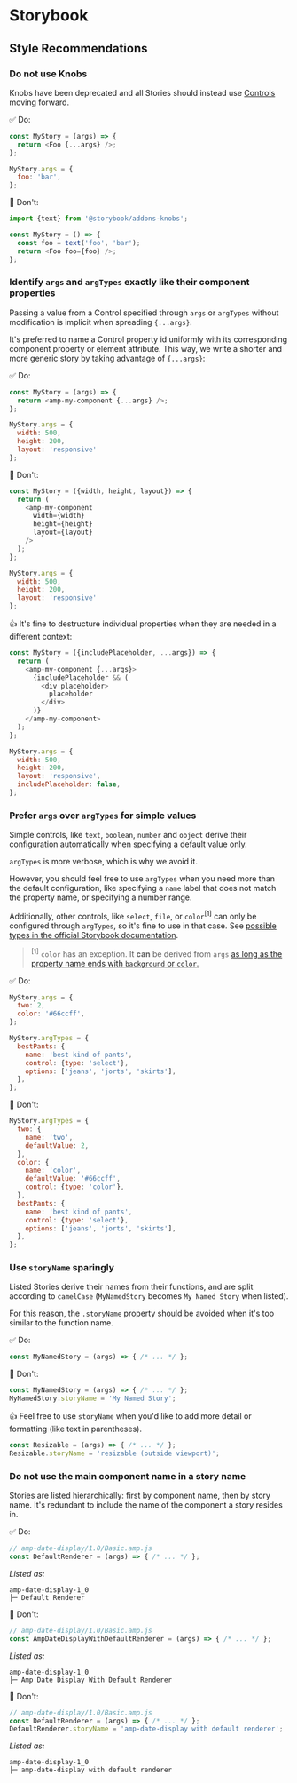 # Storybook

## Style Recommendations

### Do not use Knobs

Knobs have been deprecated and all Stories should instead use [Controls](https://storybook.js.org/docs/react/essentials/controls) moving forward.

✅ Do:

```js
const MyStory = (args) => {
  return <Foo {...args} />;
};

MyStory.args = {
  foo: 'bar',
};
```

🚫 Don't:

```js
import {text} from '@storybook/addons-knobs';

const MyStory = () => {
  const foo = text('foo', 'bar');
  return <Foo foo={foo} />;
};
```

### Identify `args` and `argTypes` exactly like their component properties

Passing a value from a Control specified through `args` or `argTypes` without modification is implicit when spreading `{...args}`.

It's preferred to name a Control property id uniformly with its corresponding component property or element attribute. This way, we write a shorter and more generic story by taking advantage of `{...args}`:

✅ Do:

```js
const MyStory = (args) => {
  return <amp-my-component {...args} />;
};

MyStory.args = {
  width: 500,
  height: 200,
  layout: 'responsive'
};
```

🚫 Don't:

```js
const MyStory = ({width, height, layout}) => {
  return (
    <amp-my-component
      width={width}
      height={height}
      layout={layout}
    />
  );
};

MyStory.args = {
  width: 500,
  height: 200,
  layout: 'responsive'
};
```

👍 It's fine to destructure individual properties when they are needed in a different context:

```js
const MyStory = ({includePlaceholder, ...args}) => {
  return (
    <amp-my-component {...args}>
      {includePlaceholder && (
        <div placeholder>
          placeholder
        </div>
      )}
    </amp-my-component>
  );
};

MyStory.args = {
  width: 500,
  height: 200,
  layout: 'responsive',
  includePlaceholder: false,
};
```

### Prefer `args` over `argTypes` for simple values

Simple controls, like `text`, `boolean`, `number` and `object` derive their configuration automatically when specifying a default value only.

`argTypes` is more verbose, which is why we avoid it.

However, you should feel free to use `argTypes` when you need more than the default configuration, like specifying a `name` label that does not match the property name, or specifying a number range.

Additionally, other controls, like `select`, `file`, or `color`<sup>[1]</sup> can only be configured through `argTypes`, so it's fine to use in that case. See [possible types in the official Storybook documentation](https://storybook.js.org/docs/react/essentials/controls#annotation).

> <sup>[1]</sup> `color` has an exception. It **can** be derived from `args` [as long as the property name ends with `background` or `color`.](https://storybook.js.org/docs/react/essentials/controls#custom-control-type-matchers)

✅ Do:

```js
MyStory.args = {
  two: 2,
  color: '#66ccff',
};

MyStory.argTypes = {
  bestPants: {
    name: 'best kind of pants',
    control: {type: 'select'},
    options: ['jeans', 'jorts', 'skirts'],
  },
};
```

🚫 Don't:

```js
MyStory.argTypes = {
  two: {
    name: 'two',
    defaultValue: 2,
  },
  color: {
    name: 'color',
    defaultValue: '#66ccff',
    control: {type: 'color'},
  },
  bestPants: {
    name: 'best kind of pants',
    control: {type: 'select'},
    options: ['jeans', 'jorts', 'skirts'],
  },
};
```

### Use `storyName` sparingly

Listed Stories derive their names from their functions, and are split according to `camelCase` (`MyNamedStory` becomes `My Named Story` when listed).

For this reason, the `.storyName` property should be avoided when it's too similar to the function name.

✅ Do:

```js
const MyNamedStory = (args) => { /* ... */ };
```

🚫 Don't:

```js
const MyNamedStory = (args) => { /* ... */ };
MyNamedStory.storyName = 'My Named Story';
```

👍 Feel free to use `storyName` when you'd like to add more detail or formatting (like text in parentheses).

```js
const Resizable = (args) => { /* ... */ };
Resizable.storyName = 'resizable (outside viewport)';
```

### Do not use the main component name in a story name

Stories are listed hierarchically: first by component name, then by story name. It's redundant to include the name of the component a story resides in.

✅ Do:

```js
// amp-date-display/1.0/Basic.amp.js
const DefaultRenderer = (args) => { /* ... */ };
```

_Listed as:_

```
amp-date-display-1_0
├─ Default Renderer
```

🚫 Don't:

```js
// amp-date-display/1.0/Basic.amp.js
const AmpDateDisplayWithDefaultRenderer = (args) => { /* ... */ };
```

_Listed as:_

```
amp-date-display-1_0
├─ Amp Date Display With Default Renderer
```

🚫 Don't:

```js
// amp-date-display/1.0/Basic.amp.js
const DefaultRenderer = (args) => { /* ... */ };
DefaultRenderer.storyName = 'amp-date-display with default renderer';
```

_Listed as:_

```
amp-date-display-1_0
├─ amp-date-display with default renderer
```
